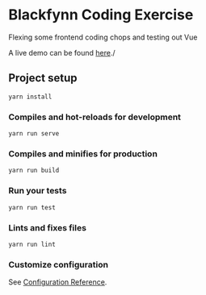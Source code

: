 # Blackfynn Coding Exercise
Flexing some frontend coding chops and testing out Vue

A live demo can be found [here](https://gallant-hamilton-458be0.netlify.com)./ 

## Project setup
```
yarn install
```

### Compiles and hot-reloads for development
```
yarn run serve
```

### Compiles and minifies for production
```
yarn run build
```

### Run your tests
```
yarn run test
```

### Lints and fixes files
```
yarn run lint
```

### Customize configuration
See [Configuration Reference](https://cli.vuejs.org/config/).
